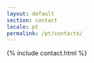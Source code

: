 ```yaml
---
layout: default
section: contact
locale: pt
permalink: /pt/contacte/
---
```


{% include contact.html %}
